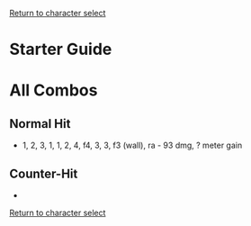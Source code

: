 [Return to character select](./index.md)  

# Starter Guide

# All Combos  

## Normal Hit  

- 1, 2, 3, 1, 1, 2, 4, f4, 3, 3, f3 (wall), ra - 93 dmg, ? meter gain

## Counter-Hit

- 

[Return to character select](./index.md)  